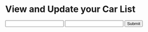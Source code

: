 <h1> View and Update your Car List </h1>

<body>

<div id = "json-data"> </div>

<input type="text" id="email-input">
<input type="text" id="car-input">
<button onclick="addCar()" id="submit-button">Submit</button>

</body>

<script>

const options = {
    method: 'GET', 
    mode: 'cors', 
    cache: 'default', 
    credentials: 'same-origin', 
    headers: {
        'Content-Type': 'application/json'
        
    },
};
const post_options = {
    ...options, 
    method: 'POST', 
    body: JSON.stringify({ email: email, car: car })
}; 

fetch('https://breadbops.gq/api/person/all', options)
  .then(response => response.json())
  .then(data => {
    console.log(data);
    let items = '';
    for (const item of data[0]["carList"]) {
        items += `<li>${item.name}</li>`;
    }
    document.getElementById('json-data').innerHTML = `<ul>${items}</ul>`;
  })
  .catch(error => console.error(error));

function addCar() {
  document.getElementById('submit-button').addEventListener('click', function() {
    const email = document.getElementById('email-input').value;
    const car = document.getElementById('car-input').value;
    fetch('https://breadbops.gq/api/person/addCar', post_options)
      .then(response => response.json())
      .then(data => console.log(data))
      .catch(error => console.error(error));
  });
}

</script>